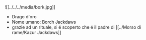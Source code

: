![[../../../media/bork.jpg]]
- Drago d'oro
- Nome umano: Borch Jackdaws
- grazie ad un rituale, si é scoperto che é il padre di [[../Morso di rame/Kazur Jackdaws]] 